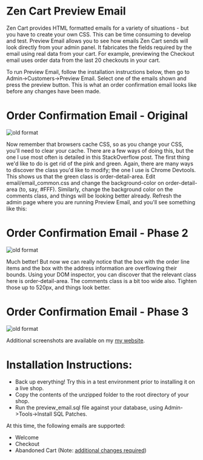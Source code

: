 Zen Cart Preview Email
======================

Zen Cart provides HTML formatted emails for a variety of situations - but you have to create your own CSS. This can be time consuming to develop and test. Preview Email allows you to see how emails Zen Cart sends will look directly from your admin panel. It fabricates the fields required by the email using real data from your cart. For example, previewing the Checkout email uses order data from the last 20 checkouts in your cart. 

To run Preview Email, follow the installation instructions below, then go to Admin->Customers->Preview Email. Select one of the emails shown and press the preview button. This is what an order confirmation email looks like 
before any changes have been made. 

#  Order Confirmation Email - Original

![old format](https://www.thatsoftwareguy.com/img/site-graphics/zencart_email_preview_1.png)

Now remember that browsers cache CSS, so as you change your CSS, you'll need to clear your cache. There are a few ways of doing this, but the one I use most often is detailed in this StackOverflow post. 
The first thing we'd like to do is get rid of the pink and green. Again, there are many ways to discover the class you'd like to modify; the one I use is Chrome Devtools. This shows us that the green class is  order-detail-area. Edit email/email_common.css and change the background-color on  order-detail-area (to, say, #FFF). Similarly, change the background color on the comments class, and things will be looking better already. Refresh the admin page where you are running Preview Email, and you'll see something like this: 

# Order Confirmation Email - Phase 2

![old format](https://www.thatsoftwareguy.com/img/site-graphics/zencart_email_preview_2.png)

Much better! But now we can really notice that the box with the order line items and the box with the address information are overflowing their bounds. Using your DOM inspector, you can discover that the relevant class here is order-detail-area. The comments class is a bit too wide also. Tighten those up to 520px, and things look better. 

# Order Confirmation Email - Phase 3

![old format](https://www.thatsoftwareguy.com/img/site-graphics/zencart_email_preview_3.png)

Additional screenshots are available on my [my website](https://www.thatsoftwareguy.com/zencart_preview_email.html).

# Installation Instructions:
- Back up everything! Try this in a test environment prior to installing it on a live shop.
- Copy the contents of the unzipped folder to the root directory of your shop.
- Run the preview_email.sql file against your database, using Admin->Tools->Install SQL Patches.

At this time, the following emails are supported:
- Welcome
- Checkout
- Abandoned Cart (Note: [additional changes required](https://www.thatsoftwareguy.com/zencart_preview_email.html#abandoned_cart_changes))

